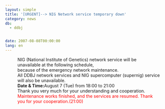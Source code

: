 ```yaml
---
layout: simple
title: '[URGENT]--> NIG Network service temporary down'
category: news
db:
  - ddbj


date: 2007-08-08T00:00:00
lang: en
---
```


<html>
<dd>NIG (National Institute of Genetics) network service will be unavailable at the following schedule,<br>because of the emergency network maintenance.<br>All DDBJ network services and NIG supercomputer (supernig) service will also be unavailable.
<dd><b>Date &amp; Time:</b>August 7 (Tue) from 18:00 to 21:00
<dd>Thank you very much for your understanding and cooperation.
<dd>
    <font color="#ff0000">Maintenance works finished, and the services are resumed. Thank you for your cooperation.(21:00)</font>
</dd>
</dd>
</dd>
</dd>
</html>
